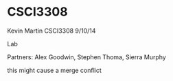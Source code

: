 CSCI3308
========
Kevin Martin
CSCI3308
9/10/14

Lab

Partners: Alex Goodwin, Stephen Thoma, Sierra Murphy


this might cause a merge conflict
